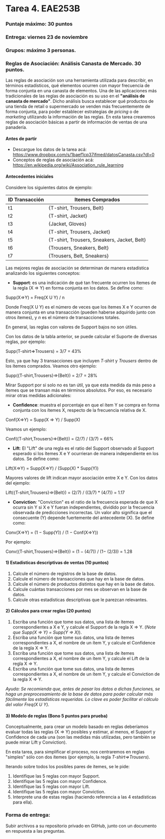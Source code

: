 # Tarea 4. EAE253B

### Puntaje máximo: 30 puntos

### Entrega: viernes 23 de noviembre

### Grupos: máximo 3 personas.

### Reglas de Asociación: Análisis Canasta de Mercado. 30 puntos.

Las reglas de asociación son una herramienta utilizada para describir, en términos estadísticos, qué elementos ocurren con mayor frecuencia de forma conjunta en una canasta de elementos. Una de las aplicaciones más tradicionales de las reglas de asociación es su uso en el **"análisis de canasta de mercado"**. Dicho análisis busca establecer qué productos de una tienda de retail o supermercado se venden más frecuentemente de forma conjunta, para poder establecer estrategias de *pricing* o de *marketing* utilizando la información de las reglas. En esta tarea crearemos reglas de asociación básicas a partir de información de ventas de una panadería.

#### Antes de partir

- Descargue los datos de la tarea acá: https://www.dropbox.com/s/1baef1cp37ifmed/datosCanasta.csv?dl=0
- Conceptos de reglas de asociación acá: https://en.wikipedia.org/wiki/Association_rule_learning

#### Antecedentes iniciales

Considere los siguientes datos de ejemplo:

| ID Transacción	| Itemes Comprados |
| --- | --- |
| t1	|{T-shirt, Trousers, Belt}|
| t2	|{T-shirt, Jacket}|
| t3	|{Jacket, Gloves}|
| t4	|{T-shirt, Trousers, Jacket}|
| t5	|{T-shirt, Trousers, Sneakers, Jacket, Belt}|
| t6	|{Trousers, Sneakers, Belt}|
| t7	|{Trousers, Belt, Sneakers}|

Las mejores reglas de asociación se determinan de manera estadística analizando los siguientes conceptos:


- **Support**:  es una indicación de qué tan frecuente ocurren los ítemes de la regla (X ⇒ Y) en forma conjunta en los datos. Se define como:

Supp(X⇒Y) = Freq(X U Y) / n

Donde Freq(X U Y) es el número de veces que los ítemes X e Y ocurren de manera conjunta en una transacción (pueden haberse adquirido junto con otros ítemes), y *n* es el número de transacciones totales.  

En general, las reglas con valores de Support bajos no son útiles.  

Con los datos de la tabla anterior, se puede calcular el Suporte de diversas reglas, por ejemplo:

Supp(T-shirt⇒Trousers) = 3/7 = 43%

Esto, ya que hay 3 transacciones que incluyen *T-shirt* y *Trousers* dentro de los ítemes comprados. Veamos otro ejemplo:

Supp({T-shirt,Trousers}⇒{Belt}) = 2/7 = 28%

Mirar Support por si solo no es tan útil, ya que esta medida da más peso a ítemes que se transan más en términos absolutos. Por eso, es necesario mirar otras medidas adicionales:

- **Confidence**: muestra el porcentaje en que el ítem Y se compra en forma conjunta con los ítemes X, respecto de la frecuencia relativa de X.

Conf(X⇒Y) = Supp(X ⇒ Y) / Supp(X)

Veamos un ejemplo:

Conf({T-shirt,Trousers}⇒{Belt}) = (2/7) / (3/7) = 66%

- **Lift**: El "Lift" de una regla es el ratio del Support observado al Support esperado si los ítemes X e Y ocurrieran de manera independiente en los datos. Se define como:

Lift(X⇒Y) = Supp(X⇒Y) / (Supp(X) * Supp(Y))

Mayores valores de lift indican mayor asociación entre X e Y. Con los datos del ejemplo:

Lift({T-shirt,Trousers}⇒{Belt}) = (2/7) / ((3/7) * (4/7)) = 1.17

- **Conviction**: "Conviction" es el ratio de la frecuencia esperada de que X ocurra sin Y si X e Y fueran independientes, dividido por la frecuencia observada de predicciones incorrectas. Un valor alto significa que el consecuente (Y) depende fuertemente del antecedente (X). Se define como:

Conv(X⇒Y) = (1 − Supp(Y)) / (1 − Conf(X⇒Y))

Por ejemplo:

Conv({T-shirt,Trousers}⇒{Belt}) = (1 − (4/7)) / (1− (2/3)) = 1.28 

#### 1) Estadísticas descriptivas de ventas (10 puntos)

1. Calcule el número de registros de la base de datos.
1. Calcule el número de transacciones que hay en la base de datos.
1. Calcule el número de productos distintos que hay en la base de datos.
1. Calcule cuántas transacciones por mes se observan en la base de datos.
1. Calcule otras estadísticas descriptivas que le parezcan relevantes.

#### 2) Cálculos para crear reglas (20 puntos)

1. Escriba una función que tome sus datos, una lista de ítemes correspondientes a X e Y, y calcule el Support de la regla X ⇒ Y. (*Note que Supp(X ⇒ Y) = Supp(Y ⇒ X)*).
1. Escriba una función que tome sus datos, una lista de ítemes correspondientes a X, el nombre de un ítem Y, y calcule el Confidence de la regla X ⇒ Y.
1. Escriba una función que tome sus datos, una lista de ítemes correspondientes a X, el nombre de un ítem Y, y calcule el Lift de la regla X ⇒ Y.
1. Escriba una función que tome sus datos, una lista de ítemes correspondientes a X, el nombre de un ítem Y, y calcule el Conviction de la regla X ⇒ Y.

*Ayuda: Se recomienda que, antes de pasar los datos a dichas funciones, se haga un preprocesamiento de la base de datos para poder calcular más fácilmente las estadísticas requeridas. Lo clave es poder facilitar el cálculo del valor Freq(X U Y).*

#### 3) Modelo de reglas (Bono 5 puntos para prueba)

Conceptualmente, para crear un modelo basado en reglas deberíamos evaluar todas las reglas (X ⇒ Y) posibles y estimar, al menos, el Support y Confidence de cada una (son las medidas más utilizadas, pero también se puede mirar Lift y Conviction).

En esta tarea, para simplificar el proceso, nos centraremos en reglas "simples" sólo con dos ítemes (por ejemplo, la regla *T-shirt⇒Trousers*).

Iterando sobre todos los posibles pares de ítemes, se le pide:

1. Identifique las 5 reglas con mayor Support. 
1. Identifique las 5 reglas con mayor Confidence.
1. Identifique las 5 reglas con mayor Lift.
1. Identifique las 5 reglas con mayor Conviction.
1. Interprete una de estas reglas (haciendo referencia a las 4 estadísticas para ella).

### Forma de entrega:

Subir archivos a su repositorio privado en GitHub, junto con un documento en respuesta a las preguntas.
